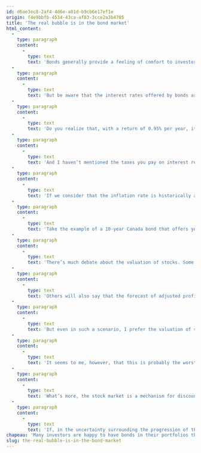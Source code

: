 ```yaml
---
id: d6ae3ec8-2af4-4d6e-a81d-b9cb6e17ef1e
origin: f4e9bbfb-4534-43ca-af83-3cce2a3b4785
title: 'The real bubble is in the bond market'
html_content:
  -
    type: paragraph
    content:
      -
        type: text
        text: 'Bonds generally provide a feeling of comfort to investors. Often when the economy is down, interest rates go down and the value of bonds goes up. As of February 28, the FTSE Universal Canadian Universe Bond Index has returned 3.6% since the start of 2020.'
  -
    type: paragraph
    content:
      -
        type: text
        text: 'But be aware that the interest rates offered by bonds are particularly low. For example, a 10-year Canadian government bond currently offers 0.953%. The same US government bond offers a 0.99% return.'
  -
    type: paragraph
    content:
      -
        type: text
        text: 'Do you realize that, with a return of 0.95% per year, it would take you 73 years to double your capital?'
  -
    type: paragraph
    content:
      -
        type: text
        text: 'And I haven’t mentioned the taxes you pay on interest received in taxable investment accounts.'
  -
    type: paragraph
    content:
      -
        type: text
        text: 'If we consider that the inflation rate is historically around 2.0% per year, then these bonds are a sure way to get poorer over the years.'
  -
    type: paragraph
    content:
      -
        type: text
        text: 'Take the example of a 10-year Canada bond that offers you a return of 0.95% per year. If the inflation rate is indeed 2.0% on average over the next 10 years, the investor who bought the bond will become 1.05% poorer every year for 10 years. In real terms, this investor will have lost no less than 16%. And this, again assuming that this investor doesn’t pay tax.'
  -
    type: paragraph
    content:
      -
        type: text
        text: 'There’s much debate about the valuation of stocks. Some say that the North American stock market is historically expensive. At the moment, according to Standard & Poors, the S&P 500 is trading at around 17.9 times the (adjusted) expected earnings of 2020, which is effectively above the historic average of nearly 15.0.'
  -
    type: paragraph
    content:
      -
        type: text
        text: 'Others will also say that the forecast of adjusted profits is certainly too optimistic, in light of what we know and what we fear about coronavirus. It is totally true! In a pessimistic scenario of a recession in 2020 and a 25% drop in profits for S&P companies, the S&P 500 index would trade at almost 24.0 times the expected profits of 2020.'
  -
    type: paragraph
    content:
      -
        type: text
        text: 'But even in such a scenario, I prefer the valuation of stocks over that of bonds. A valuation of 24.0 times earnings, even if it’s very high compared to the historic average valuation of the stock market, results in a return of almost 4.2% (the inverse of the price-earnings ratio, i.e. the earnings-to-price ratio, or 1/24.0). It’s still much more attractive than bond yields.'
  -
    type: paragraph
    content:
      -
        type: text
        text: 'It seems to me, however, that this is probably the worst scenario and that the chances of it happening are quite low.'
  -
    type: paragraph
    content:
      -
        type: text
        text: 'What’s more, the stock market is a mechanism for discounting the future. I believe that, even assuming the worst-case scenario for 2020, investors will soon be looking to 2021 and a likely economic recovery.'
  -
    type: paragraph
    content:
      -
        type: text
        text: 'If, in the uncertainty surrounding the progression of the coronavirus, it’s difficult to say that the market correction represents a good opportunity to buy stocks at low prices, I believe all the same that one can say without too much risk that bonds are generally very expensive, or even that the bond market is prey to a speculative bubble. In the short term, possibly for a year or two, bonds could continue to do well. But in the long term, over 10 years for example, they seem to me like a good way to get poorer.'
chapeau: 'Many investors are happy to have bonds in their portfolios these days. And for good reason. While the stock markets are in correction mode, the value of bonds is constantly increasing in North America.'
slug: the-real-bubble-is-in-the-bond-market
---
```

